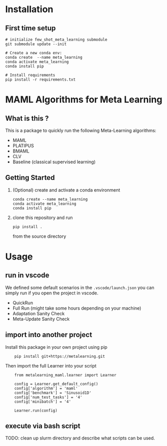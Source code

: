 # Installation

## First time setup

````
# initialize few_shot_meta_learning submodule
git submodule update --init

# Create a new conda env:
conda create  --name meta_learning
conda activate meta_learning
conda install pip

# Install requirements
pip install -r requirements.txt 
````

# MAML Algorithms for Meta Learning
## What is this ?
This is a package to quickly run the following Meta-Learning algorithms:
- MAML 
- PLATIPUS
- BMAML
- CLV
- Baseline (classical supervised learning)


## Getting Started
1. (Optional) create and activate a conda environment
    ```
    conda create --name meta_learning
    conda activate meta_learning
    conda install pip
    ```
2. clone this repository and run 
    ```
    pip install .
    ```
    from the source directory

# Usage
## run in vscode
We defined some default scenarios in the `.vscode/launch.json` you can simply run if you open the project in vscode.
- QuickRun
- Full Run (might take some hours depending on your machine)
- Adaptation Sanity Check
- Meta-Update Sanity Check

## import into another project
Install this package in your own project using pip
```
    pip install git+https://metalearning.git
```
Then import the full Learner into your script
```
    from metalearning_maml.learner import Learner

    config = Learner.get_default_config()
    config['algorithm'] = 'maml'
    config['benchmark'] = 'Sinusoid1D'
    config['num_test_tasks'] = '4'
    config['minibatch'] = '4'

    Learner.run(config)
```

## execute via bash script
TODO: clean up slurm directory and describe what scripts can be used.